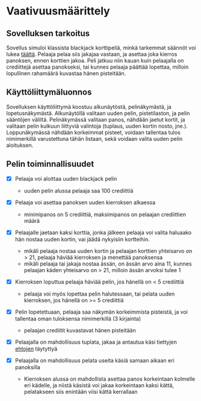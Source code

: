 # Vaativuusmäärittely

## Sovelluksen tarkoitus

Sovellus simuloi klassista blackjack korttipeliä, minkä tarkemmat säännöt voi lukea [täältä](https://fi.wikipedia.org/wiki/Blackjack).
Pelaaja pelaa siis jakajaa vastaan, ja asettaa joka kierros panoksen, ennen korttien jakoa. Peli jatkuu niin kauan kuin pelaajalla on crediittejä asettaa panokseksi,
tai kunnes pelaaja päättää lopettaa, milloin lopullinen rahamäärä kuvastaa hänen pisteitään.

## Käyttöliittymäluonnos

Sovelluksen käyttöliittymä koostuu alkunäytöstä, pelinäkymästä, ja lopetusnäkymästä.
Alkunäytöllä valitaan uuden pelin, pistetilaston, ja pelin sääntöjen väliltä.
Pelinäkymässä valitaan panos, nähdään jaetut kortit, ja valitaan pelin kulkuun liittyviä valintoja (tuplaus, uuden kortin nosto, jne.).
Loppunäkymässä nähdään korkeimmat pisteet, voidaan tallentaa tulos nimimerkillä varustettuna tähän listaan, sekä voidaan valita uuden pelin aloituksen.

## Pelin toiminnallisuudet

- [x] Pelaaja voi aloittaa uuden blackjack pelin 
  - uuden pelin alussa pelaaja saa 100 crediittiä

- [x] Pelaaja voi asettaa panoksen uuden kierroksen alkaessa
  - minimipanos on 5 crediittiä, maksimipanos on pelaajan crediittien määrä
  
- [x] Pelaajalle jaetaan kaksi korttia, jonka jälkeen pelaaja voi valita haluaako hän nostaa uuden kortin, vai jäädä nykyisiin kortteihin.
  - mikäli pelaaja nostaa uuden kortin ja pelaajan korttien yhteisarvo on > 21, pelaaja häviää kierroksen ja menettää panoksensa
  - mikäli pelaaja tai jakaja nostaa ässän, on ässän arvo aina 11, kunnes pelaajan käden yhteisarvo on > 21, milloin ässän arvoksi tulee 1

- [x] Kierroksen loputtua pelaaja häviää pelin, jos hänellä on < 5 crediittiä
  - pelaaja voi myös lopettaa pelin halutessaan, tai pelata uuden kierroksen, jos hänellä on >= 5 crediittiä

- [x] Pelin lopetettuaan, pelaaja saa näkymän korkeimmista pisteistä, ja voi tallentaa oman tuloksensa nimimerkillä (3 kirjainta)
  - pelaajan crediitit kuvastavat hänen pisteitään

- [x] Pelaajalla on mahdollisuus tuplata, jakaa ja antautua käsi tiettyjen [ehtojen](https://fi.wikipedia.org/wiki/Blackjack#Tuplaus_(Double)) täytyttyä

- [x] Pelaajalla on mahdollisuus pelata useita käsiä samaan aikaan eri panoksilla
  - Kierroksen alussa on mahdollista asettaa panos korkeintaan kolmelle eri kädelle, ja niistä käsistä voi jakaa korkeintaan kaksi kättä, pelatakseen siis enintään viisi kättä kerrallaan
